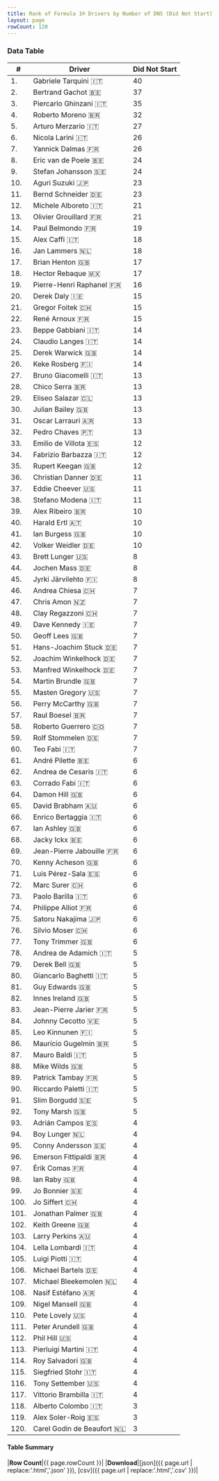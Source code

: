 ```yaml
---
title: Rank of Formula 1® Drivers by Number of DNS (Did Not Start)
layout: page
rowCount: 120
---
```


<canvas id="chart" width="400" height="180"></canvas>
<script>
var data = {
    "datasets": [
        {
            "backgroundColor": "#f3a935",
            "borderColor": "#f68639",
            "borderWidth": 1,
            "data": [
                40.0,
                37.0,
                35.0,
                32.0,
                27.0,
                26.0,
                26.0,
                24.0,
                24.0,
                23.0,
                23.0,
                21.0,
                21.0,
                19.0,
                18.0,
                18.0,
                17.0,
                17.0,
                16.0,
                15.0,
                15.0,
                15.0,
                14.0,
                14.0,
                14.0,
                14.0,
                13.0,
                13.0,
                13.0,
                13.0,
                13.0,
                13.0,
                12.0,
                12.0,
                12.0,
                11.0,
                11.0,
                11.0,
                10.0,
                10.0,
                10.0,
                10.0,
                8.0,
                8.0,
                8.0,
                7.0,
                7.0,
                7.0,
                7.0,
                7.0,
                7.0,
                7.0,
                7.0,
                7.0,
                7.0,
                7.0,
                7.0,
                7.0,
                7.0,
                7.0,
                6.0,
                6.0,
                6.0,
                6.0,
                6.0,
                6.0,
                6.0,
                6.0,
                6.0,
                6.0,
                6.0,
                6.0,
                6.0,
                6.0,
                6.0,
                6.0,
                6.0,
                5.0,
                5.0,
                5.0,
                5.0,
                5.0,
                5.0,
                5.0,
                5.0,
                5.0,
                5.0,
                5.0,
                5.0,
                5.0,
                5.0,
                5.0,
                4.0,
                4.0,
                4.0,
                4.0,
                4.0,
                4.0,
                4.0,
                4.0,
                4.0,
                4.0,
                4.0,
                4.0,
                4.0,
                4.0,
                4.0,
                4.0,
                4.0,
                4.0,
                4.0,
                4.0,
                4.0,
                4.0,
                4.0,
                4.0,
                4.0,
                3.0,
                3.0,
                3.0
            ],
            "label": "Did Not Start"
        }
    ],
    "labels": [
        "Gabriele Tarquini",
        "Bertrand Gachot",
        "Piercarlo Ghinzani",
        "Roberto Moreno",
        "Arturo Merzario",
        "Nicola Larini",
        "Yannick Dalmas",
        "Eric van de Poele",
        "Stefan Johansson",
        "Aguri Suzuki",
        "Bernd Schneider",
        "Michele Alboreto",
        "Olivier Grouillard",
        "Paul Belmondo",
        "Alex Caffi",
        "Jan Lammers",
        "Brian Henton",
        "Hector Rebaque",
        "Pierre-Henri Raphanel",
        "Derek Daly",
        "Gregor Foitek",
        "René Arnoux",
        "Beppe Gabbiani",
        "Claudio Langes",
        "Derek Warwick",
        "Keke Rosberg",
        "Bruno Giacomelli",
        "Chico Serra",
        "Eliseo Salazar",
        "Julian Bailey",
        "Oscar Larrauri",
        "Pedro Chaves",
        "Emilio de Villota",
        "Fabrizio Barbazza",
        "Rupert Keegan",
        "Christian Danner",
        "Eddie Cheever",
        "Stefano Modena",
        "Alex Ribeiro",
        "Harald Ertl",
        "Ian Burgess",
        "Volker Weidler",
        "Brett Lunger",
        "Jochen Mass",
        "Jyrki Järvilehto",
        "Andrea Chiesa",
        "Chris Amon",
        "Clay Regazzoni",
        "Dave Kennedy",
        "Geoff Lees",
        "Hans-Joachim Stuck",
        "Joachim Winkelhock",
        "Manfred Winkelhock",
        "Martin Brundle",
        "Masten Gregory",
        "Perry McCarthy",
        "Raul Boesel",
        "Roberto Guerrero",
        "Rolf Stommelen",
        "Teo Fabi",
        "André Pilette",
        "Andrea de Cesaris",
        "Corrado Fabi",
        "Damon Hill",
        "David Brabham",
        "Enrico Bertaggia",
        "Ian Ashley",
        "Jacky Ickx",
        "Jean-Pierre Jabouille",
        "Kenny Acheson",
        "Luis Pérez-Sala",
        "Marc Surer",
        "Paolo Barilla",
        "Philippe Alliot",
        "Satoru Nakajima",
        "Silvio Moser",
        "Tony Trimmer",
        "Andrea de Adamich",
        "Derek Bell",
        "Giancarlo Baghetti",
        "Guy Edwards",
        "Innes Ireland",
        "Jean-Pierre Jarier",
        "Johnny Cecotto",
        "Leo Kinnunen",
        "Maurício Gugelmin",
        "Mauro Baldi",
        "Mike Wilds",
        "Patrick Tambay",
        "Riccardo Paletti",
        "Slim Borgudd",
        "Tony Marsh",
        "Adrián Campos",
        "Boy Lunger",
        "Conny Andersson",
        "Emerson Fittipaldi",
        "Érik Comas",
        "Ian Raby",
        "Jo Bonnier",
        "Jo Siffert",
        "Jonathan Palmer",
        "Keith Greene",
        "Larry Perkins",
        "Lella Lombardi",
        "Luigi Piotti",
        "Michael Bartels",
        "Michael Bleekemolen",
        "Nasif Estéfano",
        "Nigel Mansell",
        "Pete Lovely",
        "Peter Arundell",
        "Phil Hill",
        "Pierluigi Martini",
        "Roy Salvadori",
        "Siegfried Stohr",
        "Tony Settember",
        "Vittorio Brambilla",
        "Alberto Colombo",
        "Alex Soler-Roig",
        "Carel Godin de Beaufort"
    ]
};
var options = {
  legend: {
    display: false
  },
  scales: {
    xAxes: [{
      ticks: {
        beginAtZero: true,
        maxRotation: 180,
        display: window.innerWidth > 800
      }
    }],
    yAxes: [{
      ticks: {
        beginAtZero: true
      }
    }]
  },
  onResize: function(chart, size) {
    chart.options.scales.xAxes[0].ticks.display = size.width > 800;
  }
};
new Chart("chart", {
    data: data,
    type: 'bar',
    options: options
});
</script>



### Data Table

| # | Driver | Did Not Start |
|--|--|--|
| 1. | Gabriele Tarquini 🇮🇹 | 40 |
| 2. | Bertrand Gachot 🇧🇪 | 37 |
| 3. | Piercarlo Ghinzani 🇮🇹 | 35 |
| 4. | Roberto Moreno 🇧🇷 | 32 |
| 5. | Arturo Merzario 🇮🇹 | 27 |
| 6. | Nicola Larini 🇮🇹 | 26 |
| 7. | Yannick Dalmas 🇫🇷 | 26 |
| 8. | Eric van de Poele 🇧🇪 | 24 |
| 9. | Stefan Johansson 🇸🇪 | 24 |
| 10. | Aguri Suzuki 🇯🇵 | 23 |
| 11. | Bernd Schneider 🇩🇪 | 23 |
| 12. | Michele Alboreto 🇮🇹 | 21 |
| 13. | Olivier Grouillard 🇫🇷 | 21 |
| 14. | Paul Belmondo 🇫🇷 | 19 |
| 15. | Alex Caffi 🇮🇹 | 18 |
| 16. | Jan Lammers 🇳🇱 | 18 |
| 17. | Brian Henton 🇬🇧 | 17 |
| 18. | Hector Rebaque 🇲🇽 | 17 |
| 19. | Pierre-Henri Raphanel 🇫🇷 | 16 |
| 20. | Derek Daly 🇮🇪 | 15 |
| 21. | Gregor Foitek 🇨🇭 | 15 |
| 22. | René Arnoux 🇫🇷 | 15 |
| 23. | Beppe Gabbiani 🇮🇹 | 14 |
| 24. | Claudio Langes 🇮🇹 | 14 |
| 25. | Derek Warwick 🇬🇧 | 14 |
| 26. | Keke Rosberg 🇫🇮 | 14 |
| 27. | Bruno Giacomelli 🇮🇹 | 13 |
| 28. | Chico Serra 🇧🇷 | 13 |
| 29. | Eliseo Salazar 🇨🇱 | 13 |
| 30. | Julian Bailey 🇬🇧 | 13 |
| 31. | Oscar Larrauri 🇦🇷 | 13 |
| 32. | Pedro Chaves 🇵🇹 | 13 |
| 33. | Emilio de Villota 🇪🇸 | 12 |
| 34. | Fabrizio Barbazza 🇮🇹 | 12 |
| 35. | Rupert Keegan 🇬🇧 | 12 |
| 36. | Christian Danner 🇩🇪 | 11 |
| 37. | Eddie Cheever 🇺🇸 | 11 |
| 38. | Stefano Modena 🇮🇹 | 11 |
| 39. | Alex Ribeiro 🇧🇷 | 10 |
| 40. | Harald Ertl 🇦🇹 | 10 |
| 41. | Ian Burgess 🇬🇧 | 10 |
| 42. | Volker Weidler 🇩🇪 | 10 |
| 43. | Brett Lunger 🇺🇸 | 8 |
| 44. | Jochen Mass 🇩🇪 | 8 |
| 45. | Jyrki Järvilehto 🇫🇮 | 8 |
| 46. | Andrea Chiesa 🇨🇭 | 7 |
| 47. | Chris Amon 🇳🇿 | 7 |
| 48. | Clay Regazzoni 🇨🇭 | 7 |
| 49. | Dave Kennedy 🇮🇪 | 7 |
| 50. | Geoff Lees 🇬🇧 | 7 |
| 51. | Hans-Joachim Stuck 🇩🇪 | 7 |
| 52. | Joachim Winkelhock 🇩🇪 | 7 |
| 53. | Manfred Winkelhock 🇩🇪 | 7 |
| 54. | Martin Brundle 🇬🇧 | 7 |
| 55. | Masten Gregory 🇺🇸 | 7 |
| 56. | Perry McCarthy 🇬🇧 | 7 |
| 57. | Raul Boesel 🇧🇷 | 7 |
| 58. | Roberto Guerrero 🇨🇴 | 7 |
| 59. | Rolf Stommelen 🇩🇪 | 7 |
| 60. | Teo Fabi 🇮🇹 | 7 |
| 61. | André Pilette 🇧🇪 | 6 |
| 62. | Andrea de Cesaris 🇮🇹 | 6 |
| 63. | Corrado Fabi 🇮🇹 | 6 |
| 64. | Damon Hill 🇬🇧 | 6 |
| 65. | David Brabham 🇦🇺 | 6 |
| 66. | Enrico Bertaggia 🇮🇹 | 6 |
| 67. | Ian Ashley 🇬🇧 | 6 |
| 68. | Jacky Ickx 🇧🇪 | 6 |
| 69. | Jean-Pierre Jabouille 🇫🇷 | 6 |
| 70. | Kenny Acheson 🇬🇧 | 6 |
| 71. | Luis Pérez-Sala 🇪🇸 | 6 |
| 72. | Marc Surer 🇨🇭 | 6 |
| 73. | Paolo Barilla 🇮🇹 | 6 |
| 74. | Philippe Alliot 🇫🇷 | 6 |
| 75. | Satoru Nakajima 🇯🇵 | 6 |
| 76. | Silvio Moser 🇨🇭 | 6 |
| 77. | Tony Trimmer 🇬🇧 | 6 |
| 78. | Andrea de Adamich 🇮🇹 | 5 |
| 79. | Derek Bell 🇬🇧 | 5 |
| 80. | Giancarlo Baghetti 🇮🇹 | 5 |
| 81. | Guy Edwards 🇬🇧 | 5 |
| 82. | Innes Ireland 🇬🇧 | 5 |
| 83. | Jean-Pierre Jarier 🇫🇷 | 5 |
| 84. | Johnny Cecotto 🇻🇪 | 5 |
| 85. | Leo Kinnunen 🇫🇮 | 5 |
| 86. | Maurício Gugelmin 🇧🇷 | 5 |
| 87. | Mauro Baldi 🇮🇹 | 5 |
| 88. | Mike Wilds 🇬🇧 | 5 |
| 89. | Patrick Tambay 🇫🇷 | 5 |
| 90. | Riccardo Paletti 🇮🇹 | 5 |
| 91. | Slim Borgudd 🇸🇪 | 5 |
| 92. | Tony Marsh 🇬🇧 | 5 |
| 93. | Adrián Campos 🇪🇸 | 4 |
| 94. | Boy Lunger 🇳🇱 | 4 |
| 95. | Conny Andersson 🇸🇪 | 4 |
| 96. | Emerson Fittipaldi 🇧🇷 | 4 |
| 97. | Érik Comas 🇫🇷 | 4 |
| 98. | Ian Raby 🇬🇧 | 4 |
| 99. | Jo Bonnier 🇸🇪 | 4 |
| 100. | Jo Siffert 🇨🇭 | 4 |
| 101. | Jonathan Palmer 🇬🇧 | 4 |
| 102. | Keith Greene 🇬🇧 | 4 |
| 103. | Larry Perkins 🇦🇺 | 4 |
| 104. | Lella Lombardi 🇮🇹 | 4 |
| 105. | Luigi Piotti 🇮🇹 | 4 |
| 106. | Michael Bartels 🇩🇪 | 4 |
| 107. | Michael Bleekemolen 🇳🇱 | 4 |
| 108. | Nasif Estéfano 🇦🇷 | 4 |
| 109. | Nigel Mansell 🇬🇧 | 4 |
| 110. | Pete Lovely 🇺🇸 | 4 |
| 111. | Peter Arundell 🇬🇧 | 4 |
| 112. | Phil Hill 🇺🇸 | 4 |
| 113. | Pierluigi Martini 🇮🇹 | 4 |
| 114. | Roy Salvadori 🇬🇧 | 4 |
| 115. | Siegfried Stohr 🇮🇹 | 4 |
| 116. | Tony Settember 🇺🇸 | 4 |
| 117. | Vittorio Brambilla 🇮🇹 | 4 |
| 118. | Alberto Colombo 🇮🇹 | 3 |
| 119. | Alex Soler-Roig 🇪🇸 | 3 |
| 120. | Carel Godin de Beaufort 🇳🇱 | 3 |

#### Table Summary

|**Row Count**|{{ page.rowCount }}|
|**Download**|[json]({{ page.url | replace:'.html','.json' }}), [csv]({{ page.url | replace:'.html','.csv' }})|
